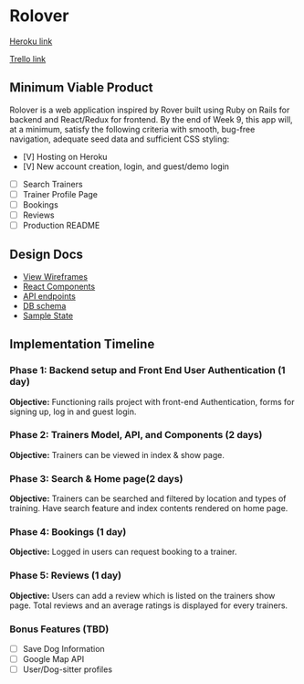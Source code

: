 # Rolover

[Heroku link](http://rolover.herokuapp.com/)

[Trello link](https://trello.com/b/wtC0OSYv/rolover)

## Minimum Viable Product

Rolover is a web application inspired by Rover built using Ruby on Rails for backend
and React/Redux for frontend. By the end of Week 9, this app will, at a minimum, satisfy the
following criteria with smooth, bug-free navigation, adequate seed data and
sufficient CSS styling:

- [V] Hosting on Heroku
- [V] New account creation, login, and guest/demo login
- [ ] Search Trainers
- [ ] Trainer Profile Page
- [ ] Bookings
- [ ] Reviews
- [ ] Production README

## Design Docs
* [View Wireframes][wireframes]
* [React Components][components]
* [API endpoints][api-endpoints]
* [DB schema][schema]
* [Sample State][sample-state]

[wireframes]: docs/wireframes
[components]: docs/component-hierarchy.md
[sample-state]: docs/sample-state.md
[api-endpoints]: docs/api-endpoints.md
[schema]: docs/schema.md

## Implementation Timeline

### Phase 1: Backend setup and Front End User Authentication (1 day)

**Objective:** Functioning rails project with front-end Authentication, forms for signing up, log in and guest login.

### Phase 2: Trainers Model, API, and Components (2 days)

**Objective:** Trainers can be viewed in index & show page.

### Phase 3: Search & Home page(2 days)

**Objective:** Trainers can be searched and filtered by location and types of training. Have search feature and index contents rendered on home page.

### Phase 4: Bookings (1 day)

**Objective:** Logged in users can request booking to a trainer.

### Phase 5: Reviews (1 day)

**Objective:** Users can add a review which is listed on the trainers show page. Total reviews and an average ratings is displayed for every trainers.

### Bonus Features (TBD)
- [ ] Save Dog Information
- [ ] Google Map API
- [ ] User/Dog-sitter profiles
